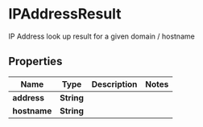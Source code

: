 

# IPAddressResult

IP Address look up result for a given domain / hostname
## Properties

Name | Type | Description | Notes
------------ | ------------- | ------------- | -------------
**address** | **String** |  | 
**hostname** | **String** |  | 



